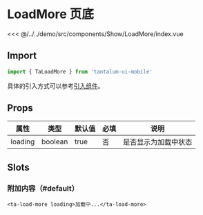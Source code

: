 # LoadMore 页底

<CodeDemo name="LoadMore">

<<< @/../../demo/src/components/Show/LoadMore/index.vue

</CodeDemo>

## Import

```js
import { TaLoadMore } from 'tantalum-ui-mobile'
```

具体的引入方式可以参考[引入组件](../guide/import.md)。

## Props

| 属性    | 类型    | 默认值 | 必填 | 说明                 |
| ------- | ------- | ------ | ---- | -------------------- |
| loading | boolean | true   | 否   | 是否显示为加载中状态 |

## Slots

### 附加内容（#default）

```vue
<ta-load-more loading>加载中...</ta-load-more>
```
